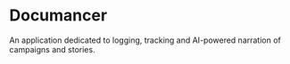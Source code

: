 # Documancer
An application dedicated to logging, tracking and AI-powered narration of campaigns and stories.
